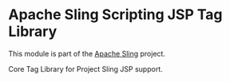 # Apache Sling Scripting JSP Tag Library

This module is part of the [Apache Sling](https://sling.apache.org) project.

Core Tag Library for Project Sling JSP support.
